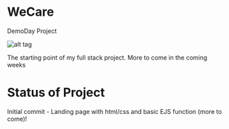 # WeCare
DemoDay Project

![alt tag](https://i.imgur.com/BIq77bM.png)

The starting point of my full stack project. More to come in the coming weeks

# Status of Project

Initial commit - Landing page with html/css and basic EJS function (more to come)!
